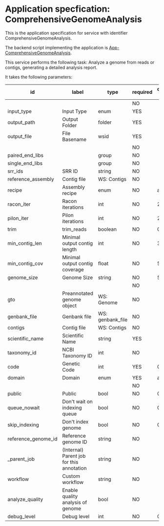 
# Application specfication: ComprehensiveGenomeAnalysis

This is the application specification for service with identifier ComprehensiveGenomeAnalysis.

The backend script implementing the application is [App-ComprehensiveGenomeAnalysis](service-scripts/App-ComprehensiveGenomeAnalysis.pm).

This service performs the following task:   Analyze a genome from reads or contigs, generating a detailed analysis report.

It takes the following parameters:

| id | label | type | required | default value |
| -- | ----- | ---- | -------- | ------------ |
|  |  |   | NO |  |
| input_type | Input Type | enum  | YES |  |
| output_path | Output Folder | folder  | YES |  |
| output_file | File Basename | wsid  | YES |  |
|  |  |   | NO |  |
| paired_end_libs |  | group  | NO |  |
| single_end_libs |  | group  | NO |  |
| srr_ids | SRR ID | string  | NO |  |
| reference_assembly | Contig file | WS: Contigs  | NO |  |
| recipe | Assembly recipe | enum  | NO | auto |
| racon_iter | Racon iterations | int  | NO | 2 |
| pilon_iter | Pilon iterations | int  | NO | 2 |
| trim | trim_reads | boolean  | NO | 0 |
| min_contig_len | Minimal output contig length | int  | NO | 300 |
| min_contig_cov | Minimal output contig coverage | float  | NO | 5 |
| genome_size | Genome Size | string  | NO | 5M |
|  |  |   | NO |  |
| gto | Preannotated genome object | WS: Genome  | NO |  |
| genbank_file | Genbank file | WS: genbank_file  | NO |  |
| contigs | Contig file | WS: Contigs  | NO |  |
| scientific_name | Scientific Name | string  | YES |  |
| taxonomy_id | NCBI Taxonomy ID | int  | NO |  |
| code | Genetic Code | int  | YES | 0 |
| domain | Domain | enum  | YES | auto |
|  |  |   | NO |  |
| public | Public | bool  | NO | 0 |
| queue_nowait | Don't wait on indexing queue | bool  | NO | 0 |
| skip_indexing | Don't index genome | bool  | NO | 0 |
| reference_genome_id | Reference genome ID | string  | NO |  |
| _parent_job | (Internal) Parent job for this annotation | string  | NO |  |
| workflow | Custom workflow | string  | NO |  |
| analyze_quality | Enable quality analysis of genome | bool  | NO |  |
| debug_level | Debug level | int  | NO | 0 |


